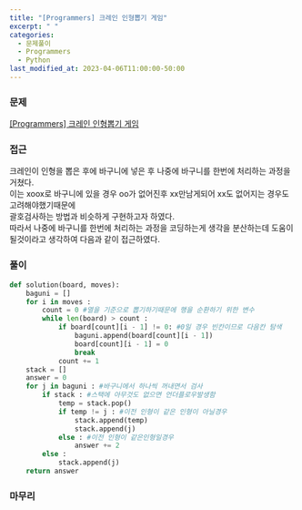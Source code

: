 ```yaml
---
title: "[Programmers] 크레인 인형뽑기 게임"
excerpt: " "
categories:
  - 문제풀이
  - Programmers
  - Python
last_modified_at: 2023-04-06T11:00:00-50:00
---
```


### 문제

[[Programmers] 크레인 인형뽑기 게임](https://school.programmers.co.kr/learn/courses/30/lessons/64061)

### 접근

크레인이 인형을 뽑은 후에 바구니에 넣은 후 나중에 바구니를 한번에 처리하는 과정을 거쳤다.  
이는 xoox로 바구니에 있을 경우 oo가 없어진후 xx만남게되어 xx도 없어지는 경우도 고려해야했기때문에  
괄호검사하는 방법과 비슷하게 구현하고자 하였다.  
따라서 나중에 바구니를 한번에 처리하는 과정을 코딩하는게 생각을 분산하는데 도움이 될것이라고 생각하여 다음과 같이 접근하였다.

### 풀이

```python
def solution(board, moves):
    baguni = []
    for i in moves :
        count = 0 #열을 기준으로 뽑기하기때문에 행을 순환하기 위한 변수
        while len(board) > count :
            if board[count][i - 1] != 0: #0일 경우 빈칸이므로 다음칸 탐색
                baguni.append(board[count][i - 1])
                board[count][i - 1] = 0
                break
            count += 1
    stack = []
    answer = 0
    for j in baguni : #바구니에서 하나씩 꺼내면서 검사
        if stack : #스택에 아무것도 없으면 언더플로우발생함
            temp = stack.pop()
            if temp != j : #이전 인형이 같은 인형이 아닐경우
                stack.append(temp)
                stack.append(j)
            else : #이전 인형이 같은인형일경우
                answer += 2
        else :
            stack.append(j)
    return answer

```

### 마무리
